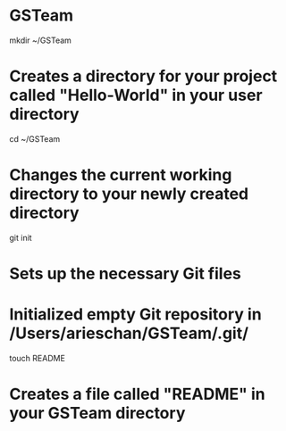 GSTeam
======
mkdir ~/GSTeam
# Creates a directory for your project called "Hello-World" in your user directory

cd ~/GSTeam
# Changes the current working directory to your newly created directory

git init
# Sets up the necessary Git files
# Initialized empty Git repository in /Users/arieschan/GSTeam/.git/

touch README
# Creates a file called "README" in your GSTeam directory
